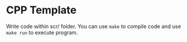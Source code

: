 # CPP Template

Write code within scr/ folder. 
You can use `make` to compile code and use `make run` to execute program.
